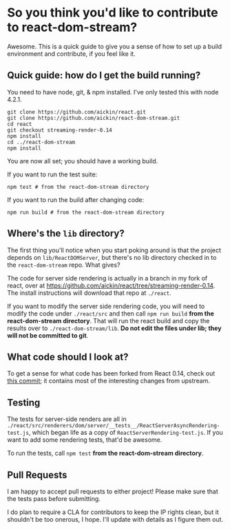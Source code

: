 # So you think you'd like to contribute to react-dom-stream?

Awesome. This is a quick guide to give you a sense of how to set up a build environment and contribute, if you feel like it.

## Quick guide: how do I get the build running?

You need to have node, git, & npm installed. I've only tested this with node 4.2.1.

```
git clone https://github.com/aickin/react.git
git clone https://github.com/aickin/react-dom-stream.git
cd react
git checkout streaming-render-0.14
npm install
cd ../react-dom-stream
npm install
```

You are now all set; you should have a working build.

If you want to run the test suite:
```
npm test # from the react-dom-stream directory
```

If you want to run the build after changing code:
```
npm run build # from the react-dom-stream directory
```

## Where's the `lib` directory?

The first thing you'll notice when you start poking around is that the project depends on `lib/ReactDOMServer`, but there's no lib directory checked in to the `react-dom-stream` repo. What gives?

The code for server side rendering is actually in a branch in my fork of react, over at <https://github.com/aickin/react/tree/streaming-render-0.14>. The install instructions will download that repo at `./react`. 

If you want to modify the server side rendering code, you will need to modify the code under `./react/src` and then call `npm run build`  **from the react-dom-stream directory**. That will run the react build and copy the results over to `./react-dom-stream/lib`. **Do not edit the files under lib; they will not be committed to git**.

## What code should I look at?

To get a sense for what code has been forked from React 0.14, check out [this commit](https://github.com/aickin/react/commit/d650a52e806f110ebec971e048b1dbded53cacd6); it contains most of the interesting changes from upstream.

## Testing

The tests for server-side renders are all in `./react/src/renderers/dom/server/__tests__/ReactServerAsyncRendering-test.js`, which began life as a copy of `ReactServerRendering-test.js`. If you want to add some rendering tests, that'd be awesome.

To run the tests, call `npm test` **from the react-dom-stream directory**.

## Pull Requests

I am happy to accept pull requests to either project! Please make sure that the tests pass before submitting.

I do plan to require a CLA for contributors to keep the IP rights clean, but it shouldn't be too onerous, I hope. I'll update with details as I figure them out.